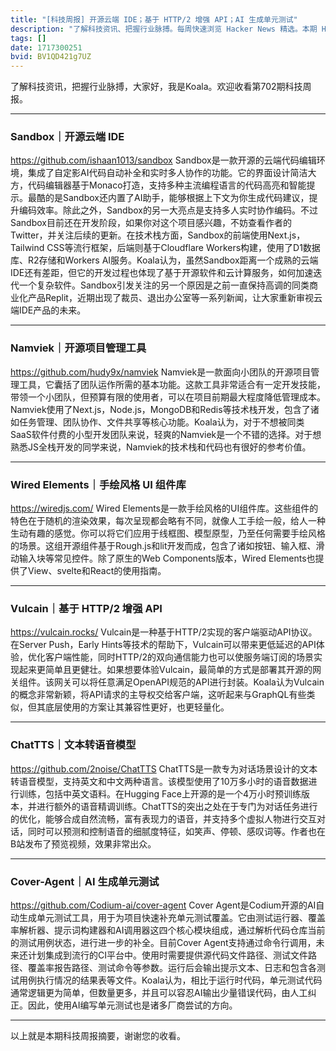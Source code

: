 ```yaml
---
title: "[科技周报] 开源云端 IDE；基于 HTTP/2 增强 API；AI 生成单元测试"
description: "了解科技资讯、把握行业脉搏。每周快速浏览 Hacker News 精选。本期 Hacker Newsletter 地址：https://mailchi.mp/hackernewsletter/702"
tags: []
date: 1717300251
bvid: BV1QD421g7UZ
---
```

了解科技资讯，把握行业脉搏，大家好，我是Koala。欢迎收看第702期科技周报。

---
### Sandbox｜开源云端 IDE
https://github.com/ishaan1013/sandbox
Sandbox是一款开源的云端代码编辑环境，集成了自定影AI代码自动补全和实时多人协作的功能。它的界面设计简洁大方，代码编辑器基于Monaco打造，支持多种主流编程语言的代码高亮和智能提示。最酷的是Sandbox还内置了AI助手，能够根据上下文为你生成代码建议，提升编码效率。除此之外，Sandbox的另一大亮点是支持多人实时协作编码。不过Sandbox目前还在开发阶段，如果你对这个项目感兴趣，不妨查看作者的Twitter，并关注后续的更新。在技术栈方面，Sandbox的前端使用Next.js，Tailwind CSS等流行框架，后端则基于Cloudflare Workers构建，使用了D1数据库、R2存储和Workers AI服务。Koala认为，虽然Sandbox距离一个成熟的云端IDE还有差距，但它的开发过程也体现了基于开源软件和云计算服务，如何加速迭代一个复杂软件。Sandbox引发关注的另一个原因是之前一直保持高调的同类商业化产品Replit，近期出现了裁员、退出办公室等一系列新闻，让大家重新审视云端IDE产品的未来。

---
### Namviek｜开源项目管理工具
https://github.com/hudy9x/namviek
Namviek是一款面向小团队的开源项目管理工具，它囊括了团队运作所需的基本功能。这款工具非常适合有一定开发技能，带领一个小团队，但预算有限的使用者，可以在项目前期最大程度降低管理成本。Namviek使用了Next.js，Node.js，MongoDB和Redis等技术栈开发，包含了诸如任务管理、团队协作、文件共享等核心功能。Koala认为，对于不想被同类SaaS软件付费的小型开发团队来说，轻爽的Namviek是一个不错的选择。对于想熟悉JS全栈开发的同学来说，Namviek的技术栈和代码也有很好的参考价值。

---
### Wired Elements｜手绘风格 UI 组件库
https://wiredjs.com/
Wired Elements是一款手绘风格的UI组件库。这些组件的特色在于随机的渲染效果，每次呈现都会略有不同，就像人工手绘一般，给人一种生动有趣的感觉。你可以将它们应用于线框图、模型原型，乃至任何需要手绘风格的场景。这组开源组件基于Rough.js和lit开发而成，包含了诸如按钮、输入框、滑动输入块等常见控件。除了原生的Web Components版本，Wired Elements也提供了View、svelte和React的使用指南。

---
### Vulcain｜基于 HTTP/2 增强 API
https://vulcain.rocks/
Vulcain是一种基于HTTP/2实现的客户端驱动API协议。在Server Push，Early Hints等技术的帮助下，Vulcain可以带来更低延迟的API体验，优化客户端性能，同时HTTP/2的双向通信能力也可以使服务端订阅的场景实现起来更简单且更健壮。如果想要体验Vulcain，最简单的方式是部署其开源的网关组件。该网关可以将任意满足OpenAPI规范的API进行封装。Koala认为Vulcain的概念非常新颖，将API请求的主导权交给客户端，这听起来与GraphQL有些类似，但其底层使用的方案让其兼容性更好，也更轻量化。

---
### ChatTTS｜文本转语音模型
https://github.com/2noise/ChatTTS
ChatTTS是一款专为对话场景设计的文本转语音模型，支持英文和中文两种语言。该模型使用了10万多小时的语音数据进行训练，包括中英文语料。在Hugging Face上开源的是一个4万小时预训练版本，并进行额外的语音精调训练。ChatTTS的突出之处在于专门为对话任务进行的优化，能够合成自然流畅，富有表现力的语音，并支持多个虚拟人物进行交互对话，同时可以预测和控制语音的细腻度特征，如笑声、停顿、感叹词等。作者也在B站发布了预览视频，效果非常出众。

---
### Cover-Agent｜AI 生成单元测试
https://github.com/Codium-ai/cover-agent
Cover Agent是Codium开源的AI自动生成单元测试工具，用于为项目快速补充单元测试覆盖。它由测试运行器、覆盖率解析器、提示词构建器和AI调用器这四个核心模块组成，通过解析代码仓库当前的测试用例状态，进行进一步的补全。目前Cover Agent支持通过命令行调用，未来还计划集成到流行的CI平台中。使用时需要提供源代码文件路径、测试文件路径、覆盖率报告路径、测试命令等参数。运行后会输出提示文本、日志和包含各测试用例执行情况的结果表等文件。Koala认为，相比于运行时代码，单元测试代码通常逻辑更为简单，但数量更多，并且可以容忍AI输出少量错误代码，由人工纠正。因此，使用AI编写单元测试也是诸多厂商尝试的方向。

---
以上就是本期科技周报摘要，谢谢您的收看。


